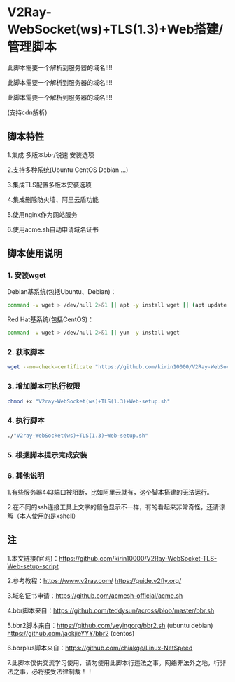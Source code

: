 # V2Ray-WebSocket(ws)+TLS(1.3)+Web搭建/管理脚本
此脚本需要一个解析到服务器的域名!!!!

此脚本需要一个解析到服务器的域名!!!!

此脚本需要一个解析到服务器的域名!!!!

(支持cdn解析)

## 脚本特性

1.集成 多版本bbr/锐速 安装选项
 
2.支持多种系统(Ubuntu CentOS Debian ...) 
 
3.集成TLS配置多版本安装选项 
 
4.集成删除防火墙、阿里云盾功能

5.使用nginx作为网站服务

6.使用acme.sh自动申请域名证书
 
## 脚本使用说明

### 1. 安装wget

Debian基系统(包括Ubuntu、Debian)：

```bash
command -v wget > /dev/null 2>&1 || apt -y install wget || (apt update && apt -y install wget)
```

Red Hat基系统(包括CentOS)：

```bash
command -v wget > /dev/null 2>&1 || yum -y install wget
```

### 2. 获取脚本

```bash
wget --no-check-certificate "https://github.com/kirin10000/V2Ray-WebSocket-TLS-Web-setup-script/raw/master/V2ray-WebSocket(ws)+TLS(1.3)+Web-setup.sh"
```

### 3. 增加脚本可执行权限

```bash
chmod +x "V2ray-WebSocket(ws)+TLS(1.3)+Web-setup.sh"
```

### 4. 执行脚本

```bash
./"V2ray-WebSocket(ws)+TLS(1.3)+Web-setup.sh"
```

### 5. 根据脚本提示完成安装

### 6. 其他说明

1.有些服务器443端口被阻断，比如阿里云就有，这个脚本搭建的无法运行。

2.在不同的ssh连接工具上文字的颜色显示不一样，有的看起来非常奇怪，还请谅解（本人使用的是xshell）

## 注

1.本文链接(官网)：https://github.com/kirin10000/V2Ray-WebSocket-TLS-Web-setup-script

2.参考教程：https://www.v2ray.com/ https://guide.v2fly.org/

3.域名证书申请：https://github.com/acmesh-official/acme.sh

4.bbr脚本来自：https://github.com/teddysun/across/blob/master/bbr.sh

5.bbr2脚本来自：https://github.com/yeyingorg/bbr2.sh (ubuntu debian) https://github.com/jackjieYYY/bbr2 (centos)

6.bbrplus脚本来自：https://github.com/chiakge/Linux-NetSpeed

7.此脚本仅供交流学习使用，请勿使用此脚本行违法之事。网络非法外之地，行非法之事，必将接受法律制裁！！
